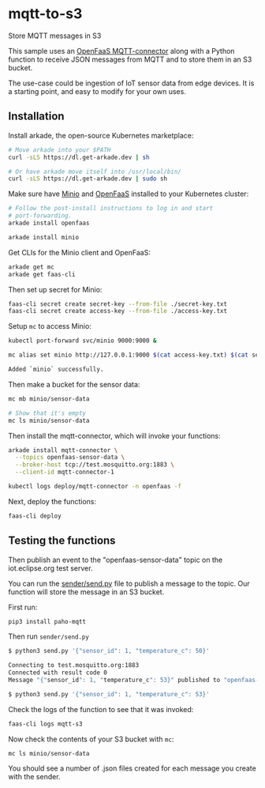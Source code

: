 # mqtt-to-s3

Store MQTT messages in S3

This sample uses an [OpenFaaS MQTT-connector](https://github.com/openfaas/mqtt-connector) along with a Python function to receive JSON messages from MQTT and to store them in an S3 bucket.

The use-case could be ingestion of IoT sensor data from edge devices. It is a starting point, and easy to modify for your own uses.

## Installation

Install arkade, the open-source Kubernetes marketplace:

```bash
# Move arkade into your $PATH
curl -sLS https://dl.get-arkade.dev | sh

# Or have arkade move itself into /usr/local/bin/
curl -sLS https://dl.get-arkade.dev | sudo sh
```

Make sure have [Minio](https://min.io/) and [OpenFaaS](https://www.openfaas.com/) installed to your Kubernetes cluster:

```bash
# Follow the post-install instructions to log in and start
# port-forwarding.
arkade install openfaas

arkade install minio
```

Get CLIs for the Minio client and OpenFaaS:

```bash
arkade get mc
arkade get faas-cli
```

Then set up secret for Minio:

```bash
faas-cli secret create secret-key --from-file ./secret-key.txt
faas-cli secret create access-key --from-file ./access-key.txt
```

Setup `mc` to access Minio:

```bash
kubectl port-forward svc/minio 9000:9000 &

mc alias set minio http://127.0.0.1:9000 $(cat access-key.txt) $(cat secret-key.txt)

Added `minio` successfully.
```

Then make a bucket for the sensor data:

```bash
mc mb minio/sensor-data

# Show that it's empty
mc ls minio/sensor-data
```

Then install the mqtt-connector, which will invoke your functions:

```bash
arkade install mqtt-connector \
  --topics openfaas-sensor-data \
  --broker-host tcp://test.mosquitto.org:1883 \
  --client-id mqtt-connector-1

kubectl logs deploy/mqtt-connector -n openfaas -f
```

Next, deploy the functions:

```bash
faas-cli deploy
```

## Testing the functions

Then publish an event to the "openfaas-sensor-data" topic on the iot.eclipse.org test server.

You can run the [sender/send.py](sender/send.py) file to publish a message to the topic. Our function will store the message in an S3 bucket.

First run:

```bash
pip3 install paho-mqtt
```

Then run `sender/send.py`

```bash
$ python3 send.py '{"sensor_id": 1, "temperature_c": 50}'

Connecting to test.mosquitto.org:1883
Connected with result code 0
Message "{"sensor_id": 1, "temperature_c": 53}" published to "openfaas-sensor-data"

$ python3 send.py '{"sensor_id": 1, "temperature_c": 53}'
```

Check the logs of the function to see that it was invoked:

```bash
faas-cli logs mqtt-s3
```

Now check the contents of your S3 bucket with `mc`:

```
mc ls minio/sensor-data
```

You should see a number of .json files created for each message you create with the sender.

